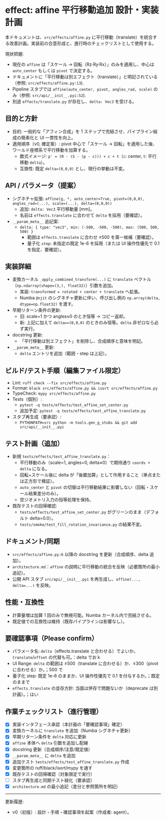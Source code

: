 # effect: affine 平行移動追加 設計・実装計画

本ドキュメントは、`src/effects/affine.py` に平行移動（translate）を統合する改善計画。実装前の合意形成と、進行時のチェックリストとして使用する。

現状把握:

- 現在の `affine` は「スケール → 回転（Rz·Ry·Rx）」のみを適用し、中心は `auto_center` もしくは `pivot` で決定する。
- ドキュメントに「平行移動は別エフェクト（translate）」と明記されている（参照: `src/effects/affine.py:13`).
- Pipeline スタブでは `affine(auto_center, pivot, angles_rad, scale)` のみ（参照: `src/api/__init__.pyi:52`).
- 別途 `effects/translate.py` が存在し、`delta: Vec3` を受ける。

## 目的と方針

- 目的: 一般的な「アフィン合成」を 1 ステップで完結させ、パイプライン組成の簡素化と UI 一貫性を向上。
- 適用順序（v0, 確定案）: pivot 中心で「スケール → 回転」を適用した後、ワールド座標系で平行移動を加算する。
  - 数式イメージ: `p' = (R · (S · (p - c))) + c + t`（`c`: center, `t`: 平行移動 `delta`）。
  - 互換性: 既定 `delta=(0,0,0)` とし、現行の挙動は不変。

## API / パラメータ（提案）

- シグネチャ拡張: `affine(g, *, auto_center=True, pivot=(0,0,0), angles_rad=(...), scale=(...), delta=(0,0,0))`
  - 追加: `delta: Vec3` 平行移動量 [mm]。
  - 名前は `effects.translate` に合わせて `delta` を採用（要確認）。
- `__param_meta__` 追記案:
  - `delta: { type: "vec3", min: (-500, -500, -500), max: (500, 500, 500) }`
    - 範囲は `effects.translate` に合わせ ±500 を第一候補（要確認）。
    - 量子化 `step`: 未指定の既定 1e-6 を採用（または UI 操作性優先で 0.1 を指定、要確認）。

## 実装詳細

- 変換カーネル `_apply_combined_transform(...)` に `translate` ベクトル（`np.ndarray(shape=(3,), float32)`）引数を追加。
  - 実装: `transformed = rotated + center + translate` へ拡張。
  - Numba `@njit` のシグネチャ更新に伴い、呼び出し側の `np.array(delta, dtype=np.float32)` を渡す。
- 早期リターン条件の更新:
  - 旧: scale=1 かつ angles≈0 のとき恒等 → コピー返却。
  - 新: 上記に加えて `delta==(0,0,0)` のときのみ恒等。`delta` 非ゼロなら必ず実行。
- docstring 更新:
  - 「平行移動は別エフェクト」を削除し、合成順序と意味を明記。
- `__param_meta__` 更新:
  - `delta` エントリを追加（範囲・step は上記）。

## ビルド/テスト手順（編集ファイル限定）

- Lint: `ruff check --fix src/effects/affine.py`
- Format: `black src/effects/affine.py && isort src/effects/affine.py`
- TypeCheck: `mypy src/effects/affine.py`
- Tests（個別）:
  - `pytest -q tests/effects/test_affine_set_center.py`
  - 追加予定: `pytest -q tests/effects/test_affine_translate.py`
- スタブ再生成（要承認）:
  - `PYTHONPATH=src python -m tools.gen_g_stubs && git add src/api/__init__.pyi`

## テスト計画（追加）

- 新規 `tests/effects/test_affine_translate.py`：
  - 平行移動のみ（scale=1, angles=0, delta≠0）で期待通り `coords + delta` になる。
  - 回転+スケール後に delta が「後置加算」として作用すること（単点または正方形で検証）。
  - `auto_center` と `pivot` の切替は平行移動結果に影響しない（回転・スケール結果差分のみ）。
  - 空ジオメトリ入力の恒等処理を保持。
- 既存テストの回帰確認:
  - `tests/effects/test_affine_set_center.py` がグリーンのまま（デフォルト delta=0.0）。
  - `tests/smoke/test_fill_rotation_invariance.py` の結果不変。

## ドキュメント/同期

- `src/effects/affine.py:6` 以降の docstring を更新（合成順序、delta 追加）。
- `architecture.md`：`affine` の説明に平行移動の統合を反映（必要箇所の最小追記）。
- 公開 API スタブ `src/api/__init__.pyi` を再生成し、`affine(..., delta=...)` を反映。

## 性能・互換性

- 計算量増は加算 1 回のみで無視可能。Numba カーネル内で完結させる。
- 既定値での互換性は維持（既存パイプラインは影響なし）。

## 要確認事項（Please confirm）

- パラメータ名: `delta`（effects.translate と合わせる）でよいか。`translate`/`offset` の代替も可。：delta でおｋ
- UI Range: `delta` の範囲は ±500（translate に合わせる）か、±300（pivot に合わせる）か。；500 で
- 量子化 step: 既定 1e-6 のままか、UI 操作性優先で 0.1 を付与するか。；既定のままで
- `effects.translate` の並存方針: 当面は併存で問題ないか（deprecate は別計画）。；はい

## 作業チェックリスト（進行管理）

- [x] 実装インタフェース承認（本計画の「要確認事項」確定）
- [x] 変換カーネルに `translate` を追加（Numba シグネチャ更新）
- [x] 早期リターン条件を `delta` 対応に更新
- [x] `affine` 本体へ `delta` 引数を追加し配線
- [x] docstring 更新（合成順序/注意/既定値）
- [x] `__param_meta__` に `delta` を追加
- [x] 追加テスト `tests/effects/test_affine_translate.py` 作成
- [x] 変更箇所の ruff/black/isort/mypy を通す
- [x] 既存テストの回帰確認（対象限定で実行）
- [ ] スタブ再生成と同期テスト緑化（要承認）
- [x] `architecture.md` の最小追記（差分と参照箇所を明記）

---

更新履歴:

- v0（初版）: 設計・手順・確認事項を起案（作成者: agent）。
